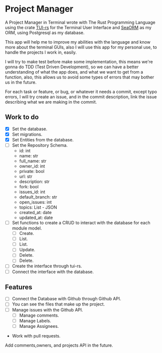 # Project Manager

A Project Manager in Terminal wrote with The Rust Programming Language using the crate [TUI-rs](https://github.com/fdehau/tui-rs) for the Terminal User Interface and
[SeaORM](https://github.com/SeaQL/sea-orm) as my ORM, using Postgresql as my database.

This app will help me to improve my abilities with the language and know more about the terminal GUIs, also I will use this app for my personal use, to handle the projects
I work in, easily.

I will try to make test before make some implementation, this means we're gonna do TDD (Test Driven Development), so we can have a better understanding of what the app does,
and what we want to get from a function, also, this allows us to avoid some types of errors that may bother us in the future.

For each task or feature, or bug, or whatever it needs a commit, except typo errors, I will try create an issue, and in the commit description, link the issue describing what
we are making in the commit.

## Work to do

* [x] Set the database.
* [x] Set migrations.
* [x] Set Entities from the database.
* [ ] Set the Repository Schema.
  * id: int
  * name: str
  * full_name: str
  * owner_id: int
  * private: bool
  * url: str
  * description: str
  * fork: bool
  * issues_id: int
  * default_branch: str
  * open_issues: int
  * topics: List<str> - JSON
  * created_at: date
  * updated_at: date
* [ ] Set functions to create a CRUD to interact with the database for each module model.
  * [ ] Create.
  * [ ] List.
  * [ ] List.
  * [ ] Update.
  * [ ] Delete.
  * [ ] Delete.
* [ ] Create the interface through tui-rs.
* [ ] Connect the interface with the database.

## Features
* [ ] Connect the Database with Github through Github API.
* [ ] You can see the files that make up the project.
* [ ] Manage issues with the Github API.
  * [ ] Manage comments.
  * [ ] Manage Labels.
  * [ ] Manage Assignees.
* Work with pull requests.

Add comments,owners, and projects API in the future.
